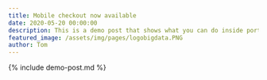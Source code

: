 ```yaml
---
title: Mobile checkout now available
date: 2020-05-20 00:00:00
description: This is a demo post that shows what you can do inside portfolio and blog posts. We’ve included everything you need to create engaging posts and case studies to show off your work in a beautiful way.
featured_image: /assets/img/pages/logobigdata.PNG
author: Tom
---
```


{% include demo-post.md %}
